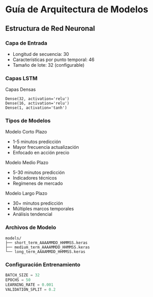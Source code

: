 # Guía de Arquitectura de Modelos

## Estructura de Red Neuronal

### Capa de Entrada
- Longitud de secuencia: 30
- Características por punto temporal: 46
- Tamaño de lote: 32 (configurable)

### Capas LSTM
Capas Densas
```
Dense(32, activation='relu')
Dense(16, activation='relu')
Dense(1, activation='tanh')
```

### Tipos de Modelos
Modelo Corto Plazo
* 1-5 minutos predicción
* Mayor frecuencia actualización
* Enfocado en acción precio

Modelo Medio Plazo
* 5-30 minutos predicción
* Indicadores técnicos
* Regímenes de mercado

Modelo Largo Plazo
* 30+ minutos predicción
* Múltiples marcos temporales
* Análisis tendencial

### Archivos de Modelo
```plaintext
models/
├── short_term_AAAAMMDD_HHMMSS.keras
├── medium_term_AAAAMMDD_HHMMSS.keras
└── long_term_AAAAMMDD_HHMMSS.keras
```

### Configuración Entrenamiento
```python
BATCH_SIZE = 32
EPOCHS = 50
LEARNING_RATE = 0.001
VALIDATION_SPLIT = 0.2
```
